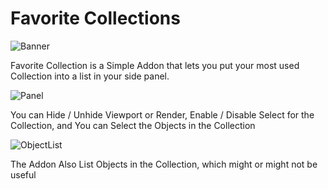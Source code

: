 # Favorite Collections

![Banner](https://user-images.githubusercontent.com/79613445/210192474-6d0217fd-b5da-4728-b537-2cce4b8b062c.png)


Favorite Collection is a Simple Addon that lets you put your most used Collection into a list in your side panel.

![Panel](https://user-images.githubusercontent.com/79613445/210192479-b41f4286-d423-46c9-a176-b72b66c454ae.png)


You can Hide / Unhide Viewport or Render, Enable / Disable Select for the Collection, and You can Select the Objects in the Collection

![ObjectList](https://user-images.githubusercontent.com/79613445/210192482-532b7264-91a9-44ac-9045-57c7e0f916f9.png)

The Addon Also List Objects in the Collection, which might or might not be useful
